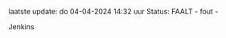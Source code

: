 laatste update: 
do 04-04-2024 14:32   uur 
Status: FAALT - fout - 
<div class="service R">Jenkins</div>